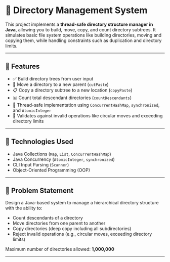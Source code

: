 # 📁 Directory Management System

This project implements a **thread-safe directory structure manager in Java**, allowing you to build, move, copy, and count directory subtrees. It simulates basic file system operations like building directories, moving and copying them, while handling constraints such as duplication and directory limits.

---

## 🚀 Features

- ✅ Build directory trees from user input
- 🔁 Move a directory to a new parent (`cutPaste`)
- 📋 Copy a directory subtree to a new location (`copyPaste`)
- 📊 Count total descendant directories (`countDescendants`)
- 🔐 Thread-safe implementation using `ConcurrentHashMap`, `synchronized`, and `AtomicInteger`
- 🚫 Validates against invalid operations like circular moves and exceeding directory limits

---

## 🧱 Technologies Used

- Java Collections (`Map`, `List`, `ConcurrentHashMap`)
- Java Concurrency (`AtomicInteger`, `synchronized`)
- CLI Input Parsing (`Scanner`)
- Object-Oriented Programming (OOP)

---

## 📌 Problem Statement

Design a Java-based system to manage a hierarchical directory structure with the ability to:
- Count descendants of a directory
- Move directories from one parent to another
- Copy directories (deep copy including all subdirectories)
- Reject invalid operations (e.g., circular moves, exceeding directory limits)

Maximum number of directories allowed: **1,000,000**

---
